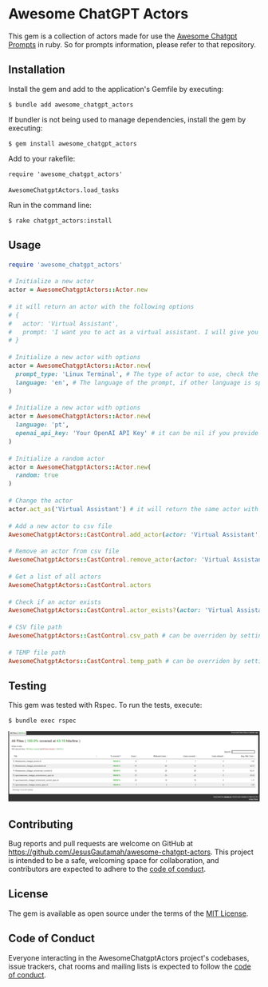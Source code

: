 # Awesome ChatGPT Actors

This gem is a collection of actors made for use the [Awesome Chatgpt Prompts](https://github.com/f/awesome-chatgpt-prompts) in ruby.
So for prompts information, please refer to that repository.

## Installation

Install the gem and add to the application's Gemfile by executing:

    $ bundle add awesome_chatgpt_actors

If bundler is not being used to manage dependencies, install the gem by executing:

    $ gem install awesome_chatgpt_actors

Add to your rakefile:

    require 'awesome_chatgpt_actors'

    AwesomeChatgptActors.load_tasks

Run in the command line:

    $ rake chatgpt_actors:install
## Usage

```ruby
require 'awesome_chatgpt_actors'

# Initialize a new actor
actor = AwesomeChatgptActors::Actor.new

# it will return an actor with the following options
# {
#   actor: 'Virtual Assistant',
#   prompt: 'I want you to act as a virtual assistant. I will give you tasks and you will reply with the results of the tasks. I want you to only reply with the results of the tasks, and nothing else. Do not write explanations. My first task is ""I want you to write a short story about a cat"""
# }

# Initialize a new actor with options
actor = AwesomeChatgptActors::Actor.new(
  prompt_type: 'Linux Terminal', # The type of actor to use, check the list in https://github.com/f/awesome-chatgpt-prompts/blob/main/prompts.csv
  language: 'en', # The language of the prompt, if other language is specified, it will requirean openai api key to perform the translation
)

# Initialize a new actor with options
actor = AwesomeChatgptActors::Actor.new(
  language: 'pt',
  openai_api_key: 'Your OpenAI API Key' # it can be nil if you provide it as an environment variable OPENAI_API_KEY
)

# Initialize a random actor
actor = AwesomeChatgptActors::Actor.new(
  random: true
)

# Change the actor
actor.act_as('Virtual Assistant') # it will return the same actor with the new options, check the list in https://github.com/f/awesome-chatgpt-prompts/blob/main/prompts.csv

# Add a new actor to csv file
AwesomeChatgptActors::CastControl.add_actor(actor: 'Virtual Assistant', prompt: 'I want you to act as a virtual assistant. I will give you tasks and you will reply with the results of the tasks. I want you to only reply with the results of the tasks, and nothing else. Do not write explanations. My first task is ""I want you to write a short story about a cat"""')

# Remove an actor from csv file
AwesomeChatgptActors::CastControl.remove_actor(actor: 'Virtual Assistant')

# Get a list of all actors
AwesomeChatgptActors::CastControl.actors

# Check if an actor exists
AwesomeChatgptActors::CastControl.actor_exists?(actor: 'Virtual Assistant')

# CSV file path
AwesomeChatgptActors::CastControl.csv_path # can be overriden by setting the environment variable CAST_CSV_PATH

# TEMP file path
AwesomeChatgptActors::CastControl.temp_path # can be overriden by setting the environment variable CAST_TEMP_PATH
```

## Testing

This gem was tested with Rspec. To run the tests, execute:

    $ bundle exec rspec

<!-- Coverage: -->
<!-- local image path: coverage-image/simplecov-actors.png -->
[![Coverage Status](https://raw.githubusercontent.com/JesusGautamah/awesome-chatgpt-actors/master/coverage-image/simplecov-actors.png)](  https://raw.githubusercontent.com/JesusGautamah/awesome-chatgpt-actors/master/coverage-image/simplecov-actors.png)

## Contributing

Bug reports and pull requests are welcome on GitHub at https://github.com/JesusGautamah/awesome-chatgpt-actors. This project is intended to be a safe, welcoming space for collaboration, and contributors are expected to adhere to the [code of conduct](https://github.com/JesusGautamah/awesome-chatgpt-actors/blob/master/CODE_OF_CONDUCT.md).

## License

The gem is available as open source under the terms of the [MIT License](https://opensource.org/licenses/MIT).

## Code of Conduct

Everyone interacting in the AwesomeChatgptActors project's codebases, issue trackers, chat rooms and mailing lists is expected to follow the [code of conduct](https://github.com/JesusGautamah/awesome-chatgpt-actors/blob/master/CODE_OF_CONDUCT.md).
